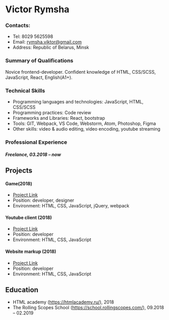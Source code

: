# Victor Rymsha

### Сontacts:
  - Tel: 8029 5625598
  - Email: rymsha.viktor@gmail.com
  - Address: Republic of Belarus, Minsk

### Summary of Qualifications
   Novice frontend-developer. Confident knowledge of HTML, CSS/SCSS, JavaScript, React, English(A1+).
   
### Technical Skills
- Programming languages and technologies: JavaScript, HTML, CSS/SCSS
- Programming practices:  Code review
- Frameworks and Libraries: React, bootstrap
- Tools: GIT, Webpack, VS Code,  Webstorm, Atom, Photoshop, Figma
- Other skills: video & audio editing, video encoding, youtube streaming

### Professional Experience
##### Freelance, 03.2018 – now


## Projects

#### Game(2018)
- [Project Link][game]
- Position: developer, designer
- Environment: HTML, CSS, JavaScript, jQuery, webpack

#### Youtube client (2018)
- [Project Link][youtube]
- Position: developer
- Environment: HTML, CSS, JavaScript

#### Website markup (2018)
- [Project Link][website]
- Position: developer
- Environment: HTML, CSS, JavaScript

## Education
- HTML academy (https://htmlacademy.ru/), 2018 
- The Rolling Scopes School (https://school.rollingscopes.com/), 09.2018 – 02.2019

[game]: <https://nicklevkovich.github.io/task-game>
[youtube]: <http://youtube-task.surge.sh/>
[website]: <http://tense-dime.surge.sh/>